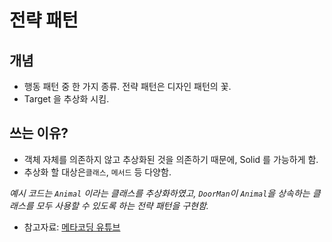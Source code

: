 # 전략 패턴

## 개념
- 행동 패턴 중 한 가지 종류. 전략 패턴은 디자인 패턴의 꽃.
- Target 을 추상화 시킴.

## 쓰는 이유?
- 객체 자체를 의존하지 않고 추상화된 것을 의존하기 때문에, Solid 를 가능하게 함.
- 추상화 할 대상은`클래스`, `메서드` 등 다양함.

*예시 코드는 `Animal` 이라는 클래스를 추상화하였고, 
`DoorMan`이 `Animal`을 상속하는 클래스를 모두 사용할 수 있도록 하는 전략 패턴을 구현함.*

- 참고자료: [메타코딩 유튜브](https://youtu.be/Zx3pt7nSMvI)